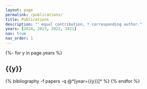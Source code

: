 ```yaml
---
layout: page
permalink: /publications/
title: Publications
description: "ᐪ equal contribution, * corresponding author."
years: [2024, 2023, 2022, 2021]
nav: true
nav_order: 1
---
```

<!-- publications in reversed chronological order -->
<div class="publications">

{%- for y in page.years %}
  <h2 class="year">{{y}}</h2>
  {% bibliography -f papers -q @*[year={{y}}]* %}
{% endfor %}

</div>



<!-- publications by categories in reversed chronological order -->
<!--ref: https://github.com/yikang-li/yikang-li.github.io  -->

